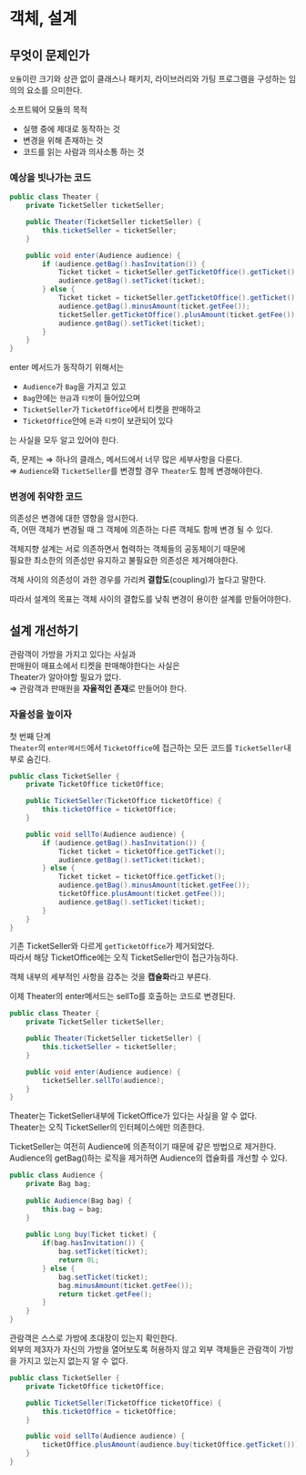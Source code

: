 # 객체, 설계
## 무엇이 문제인가
`모듈`이란 크기와 상관 없이 클래스나 패키지, 라이브러리와 가팅 프로그램을 구성하는 임의의 요소를 으미한다.

소프트웨어 모듈의 목적
- 실행 중에 제대로 동작하는 것
- 변경을 위해 존재하는 것
- 코드를 읽는 사람과 의사소통 하는 것

### 예상을 빗나가는 코드
```java
public class Theater {
    private TicketSeller ticketSeller;

    public Theater(TicketSeller ticketSeller) {
        this.ticketSeller = ticketSeller;
    }

    public void enter(Audience audience) {
        if (audience.getBag().hasInvitation()) {
            Ticket ticket = ticketSeller.getTicketOffice().getTicket();
            audience.getBag().setTicket(ticket);
        } else {
            Ticket ticket = ticketSeller.getTicketOffice().getTicket();
            audience.getBag().minusAmount(ticket.getFee());
            ticketSeller.getTicketOffice().plusAmount(ticket.getFee());
            audience.getBag().setTicket(ticket);
        }
    }
}
```
enter 메서드가 동작하기 위해서는
- `Audience`가 `Bag`을 가지고 있고
- `Bag`안에는 `현금`과 `티켓`이 들어있으며
- `TicketSeller`가 `TicketOffice`에서 티켓을 판매하고
- `TicketOffice`안에 `돈`과 `티켓`이 보관되어 있다 

는 사실을 모두 알고 있어야 한다.

즉, 문제는
⇒ 하나의 클래스, 메서드에서 너무 많은 세부사항을 다룬다.  
⇒ `Audience`와 `TicketSeller`를 변경할 경우 `Theater`도 함께 변경해야한다.

### 변경에 취약한 코드
의존성은 변경에 대한 영향을 암시한다.  
즉, 어떤 객체가 변경될 때 그 객체에 의존하는 다른 객체도 함께 변경 될 수 있다.

객체지향 설계는 서로 의존하면서 협력하는 객체들의 공동체이기 때문에  
필요한 최소한의 의존성만 유지하고 불필요한 의존성은 제거해야한다.

객체 사이의 의존성이 과한 경우를 가리켜 **결합도**(coupling)가 높다고 말한다.

따라서 설계의 목표는 객체 사이의 결합도를 낮춰 변경이 용이한 설계를 만들어야한다.

## 설계 개선하기
관람객이 가방을 가지고 있다는 사실과  
판매원이 매표소에서 티켓을 판매해야한다는 사실은  
Theater가 알아야할 필요가 없다.  
⇒ 관람객과 판매원을 **자율적인 존재**로 만들어야 한다.

### 자율성을 높이자
첫 번째 단계  
`Theater`의 `enter메서드`에서 `TicketOffice`에 접근하는 모든 코드를 `TicketSeller`내부로 숨긴다.
```java
public class TicketSeller {
    private TicketOffice ticketOffice;

    public TicketSeller(TicketOffice ticketOffice) {
        this.ticketOffice = ticketOffice;
    }

    public void sellTo(Audience audience) {
        if (audience.getBag().hasInvitation()) {
            Ticket ticket = ticketOffice.getTicket();
            audience.getBag().setTicket(ticket);
        } else {
            Ticket ticket = ticketOffice.getTicket();
            audience.getBag().minusAmount(ticket.getFee());
            ticketOffice.plusAmount(ticket.getFee());
            audience.getBag().setTicket(ticket);
        }
    }
}
```
기존 TicketSeller와 다르게 `getTicketOffice`가 제거되었다.  
따라서 해당 TicketOffice에는 오직 TicketSeller만이 접근가능하다.  

객체 내부의 세부적인 사항을 감추는 것을 **캡슐화**라고 부른다.

이제 Theater의 enter메서드는 sellTo를 호출하는 코드로 변경된다.
```java
public class Theater {
    private TicketSeller ticketSeller;

    public Theater(TicketSeller ticketSeller) {
        this.ticketSeller = ticketSeller;
    }

    public void enter(Audience audience) {
        ticketSeller.sellTo(audience);
    }
}
```
Theater는 TicketSeller내부에 TicketOffice가 있다는 사실을 알 수 없다.  
Theater는 오직 TicketSeller의 인터페이스에만 의존한다.

TicketSeller는 여전히 Audience에 의존적이기 때문에 같은 방법으로 제거한다.  
Audience의 getBag()하는 로직을 제거하면 Audience의 캡슐화를 개선할 수 있다.
```java
public class Audience {
    private Bag bag;
    
    public Audience(Bag bag) {
        this.bag = bag;
    }
    
    public Long buy(Ticket ticket) {
        if(bag.hasInvitation()) {
            bag.setTicket(ticket);
            return 0L;
        } else {
            bag.setTicket(ticket);
            bag.minusAmount(ticket.getFee());
            return ticket.getFee();
        }
    }
}
```
관람객은 스스로 가방에 초대장이 있는지 확인한다.  
외부의 제3자가 자신의 가방을 열어보도록 허용하지 않고
외부 객체들은 관람객이 가방을 가지고 있는지 없는지 알 수 없다.
```java
public class TicketSeller {
    private TicketOffice ticketOffice;

    public TicketSeller(TicketOffice ticketOffice) {
        this.ticketOffice = ticketOffice;
    }

    public void sellTo(Audience audience) {
        ticketOffice.plusAmount(audience.buy(ticketOffice.getTicket()));
    }
}
```